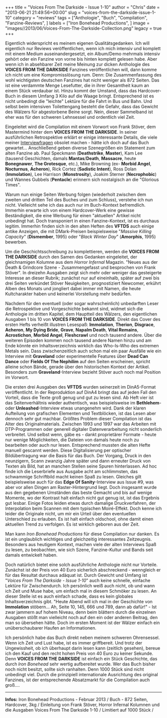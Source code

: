 +++
title = "Voices From The Darkside - Issue 1-10"
author = "Chris"
date = "2013-06-21 21:49:56+00:00"
slug = "voices-from-the-darkside-issue-1-10"
category = "reviews"
tags = ["Anthologie", "Buch", "Compilation", "Fanzine-Reviews", ]
labels = ["Iron Bonehead Productions", ]
image = "images//2013/06/Voices-From-The-Darkside-Collection.png"
legacy = true
+++

Eigentlich widerspricht es meinem eigenen Qualitätsgedanken. Ich will eigentlich nur Reviews veröffentlichen, wenn ich mich intensiv und komplett mit einem Medium auseinandergesetzt, ein Album/Demo mehrmals intensiv gehört oder ein Fanzine von vorne bis hinten komplett gelesen habe. Aber wenn ich in absehbarer Zeit meine Meinung zur dicken Anthologie des **VOICES FROM THE DARKSIDE** Fanzines veröffentlichen will, dann komme ich nicht um eine Kompromisslösung rum. Denn: Die Zusammenfassung des wohl wichtigsten deutschen Fanzines hat nicht weniger als 872 Seiten. Das ist eine verdammte Menge Lesefutter, die in ihrer Gesamtheit kaum an einem Stück verdaubar ist. Hinzu kommt der Umstand, dass das Hardcover-Buch in diesem Umfang 3 Kilo auf die Waage bringt. Entsprechend ist es nicht unbedingt die "leichte" Lektüre für die Fahrt in Bus und Bahn. Und selbst beim intensiven Toilettengang besteht die Gefahr, dass das Gewicht des Wälzers für abgestorbene Beine sorgt. Nein, dieser Sammelband ist eher was für den schweren Lehnsessel und ordentlich viel Zeit.

Eingeleitet wird die Compilation mit einem Vorwort von Frank Stöver, dem Mastermind hinter dem **VOICES FROM THE DARKSIDE**. In seiner ausführlichen Retrospektive erklärt er einige interessante Details, die viele meiner <a href="http://necroslaughter.de/2013/03/voices-from-the-darkside-ein-interview-zur-anthologie/" title="Voices From The Darkside – Ein Interview zur Anthologie">Interviewfragen</a> obsolet machen - hätte ich doch auf das Buch gewartet...
Anschließend geben diverse Szenegrößen ein Statement zum alten Fanzine ab. Paul Speckmann (**Deathstrike**, **Master**), Kam Lee (tausend Geschichten, damals **Mantas**/**Death**, **Massacre**, heute **Bonegnawer**, **The Grotesque**, etc.), Mike Browning (ex- **Morbid Angel**, **Nocturnus**, **Acheron**), Rick Cortez (**Sadistic Intent**), Ross Dolan (**Immolation**), Lee Harrison (**Monstrosity**), Joakim Sterner (**Necrophobic**) und Wannes Gubbels (**Pentacle**) erinnern sich nostalgisch an die "Glorious Times".

Warum nun einige Seiten Werbung folgen (wiederholt zwischen dem zweiten und dritten Teil des Buches und zum Schluss), verstehe ich nun nicht. Vielleicht sehe ich das auch nur im Buch-Kontext befremdlich. Immerhin erwarte ich von einem Hardcover-Werk eine gewisse Beständigkeit, die eine Werbung für einen "aktuellen" Artikel nicht unbedingt hat. Doch transponiert in einen Fanzine-Kontext, ist es durchaus legitim. Immerhin finden sich in den alten Heften des **VFTDS** auch einige antike Anzeigen, die mit DMark-Preisen beispielsweise "_Massive Killing Capacity_" (**Dismember**, 1995) oder "_Black Winter Day_" (**Amorphis**, 1995) bewerben.

Um die Geschichtsschreibung zu komplettieren, werden die **VOICES FROM THE DARKSIDE** durch den Samen des Gedanken eingeleitet, der gleichnamigen Kolumne aus dem _Horror Infernal_ Magazin. "Neues aus der Death & Grindcore Szene - Zusammengefasst und besprochen von Frank Stöver". In dreizehn Ausgaben zeigt sich mehr oder weniger das gesteigerte Interesse an dieser Rubrik; zunächst nur auf eineinhalb, später auf zwei bis drei Seiten verkündet Stöver Neuigkeiten, prognostiziert Newcomer, erkührt Alben des Monats und jongliert dabei immer mit Namen, die heute Kultcharakter haben und keinerlei Vorstellung mehr bedürfen.

Nachdem für den eventuell (oder sogar wahrscheinlich) unbedarften Leser die Retrospektive und Vorgeschichte bekannt sind, widmet sich die Anthologie im dritten Kapitel, dem Hauptteil des Wälzers, den eigentlichen Ausgaben 1 bis 10 von **VOICES FROM THE DARKSIDE**. Direkt das Cover des ersten Hefts verheißt illustren Lesespaß: **Immolation**, **Therion**, **Disgrace**, **Acheron**, **My Dying Bride**, **Grave**, **Napalm Death**, **Vital Remains**, **Acrostichon**, **Morbid Angel**, **Fleshcrawl** und noch tausend andere. Über die weiteren Episoden kommen noch tausend andere Namen hinzu und am Ende könnte ein Inhaltsverzeichnis wirklich das Who-Is-Who des extremen Metals sein. Dass zwischenzeitlich auch schon mal ein paar Ausfälle wie ein Interview mit **Graveland** oder experimentelle Features über **Dead Can Dance** oder **Fields Of The Nephilim** auf den Seiten erscheinen, spricht alleine schon Bände, gerade über den historischen Kontext der Artikel. Besonders zum **Graveland**-Interview bezieht Stöver auch noch mal Position im Vorwort.

Die ersten drei Ausgaben des **VFTDS** wurden seinerzeit im DinA5-Format veröffentlicht. In der Reproduktion auf DinA4 bringt das auf jeden Fall den Vorteil, dass die Texte groß genug und gut zu lesen sind. Ab Heft vier ist das Seitenverhältnis wieder authentisch, was beispielsweise im **Bethlehem**- oder **Unleashed**-Interview etwas unangenehm wird. Dank der klaren Aufteilung von grafischen Elementen und Textblöcken, ist das Lesen aber dennoch sehr gut machbar.
Größtes Problem dieser Compilation ist das Alter des Originalmaterials. Zwischen 1993 und 1997 war das Arbeiten mit DTP-Programmen oder generell digitaler Datenverarbeitung nicht sonderlich verbreitet. Und selbst wenn, gäbe es - dankt proprietärer Formate - heute nur wenige Möglichkeiten, die Dateien von damals heute noch zu bearbeiten oder auch nur lesen. Entsprechend mussten die alten Hefte manuell gescannt werden. Diese Digitalisierung per optischer Bildübertragung war die Basis für das Buch. Der Vorgang, Druck in den neunzigern, Scann zwanzig Jahre später und dann erneuter Druck von Texten als Bild, hat an manchen Stellen seine Spuren hinterlassen. Ad hoc finde ich die Leserbriefe aus Ausgabe acht am schlimmsten, das schwammige Schriftbild macht keinen Spaß zu lesen. Gleiches gilt beispielsweise auch für das **Edge Of Sanity**-Interview aus Issue #9, was aber vor allen Dingen am Raster-Hintergrund liegt. Doch insgesamt wurde aus den gegebenen Umständen das beste Gemacht und bis auf wenige Momente, wo der Kontrast halt einfach nicht gut genug ist, ist das Ergebnis gut lesbar.
Einige Fotos leiden etwas durch damalige Druckverfahren, der Interpolation beim Scannen mit dem typischen Moiré-Effekt. Doch kenne ich leider die Originale nicht, um mir ein Urteil über den eventuellen Unterschied zu erlauben. Es ist halt einfach oldschool, ohne damit einen aktuellen Trend zu verfolgen. Es ist wirklich geboren aus der Zeit.

Man kann _Iron Bonehead Productions_ für diese Compilation nur danken. Es ist ein unglaublich wichtiges und gleichzeitig interessantes Zeitzeugnis. Besonders aus heutigem Kontext, machen viele der alten Interviews Spaß zu lesen, zu beobachten, wie sich Szene, Fanzine-Kultur und Bands seit damals entwickelt haben.

Doch natürlich bietet eine solch ausführliche Anthologie nicht nur Vorteile. Zunächst ist der Preis von 40 Euro sicherlich abschreckend - wenngleich er für das Resultat durchaus adäquat ist. Durch Gewicht und Umfang ist "_Voices From The Darkside - Issue 1-10_" auch keine schnelle, einfache Lektüre für Zwischendurch. Ich persönlich weiß auch nicht, ob und wann ich Zeit und Muse habe, um einfach mal in diesem Schmöker zu lesen. An dieser Stelle ist es auch einfach schade, dass es kein globales Inhaltsverzeichnis gibt. "Heute Abend will ich mal in der Geschichte von **Immolation** stöbern... Ah, Seite 10, 145, 666 und 789, dann ab dafür!" - Ist zwar jammern auf hohem Niveau, denn beim blättern durch die einzelnen Ausgaben stößt man vielleicht noch auf den ein oder anderen Beitrag, den man so übersehen hätte. Doch im ersten Moment ist der Wälzer einfach ein unüberschaubarer Haufen an Informationen.

Ich persönlich habe das Buch direkt neben meinem schweren Ohrensessel. Wenn ich Zeit und Lust habe, ist es immer griffbereit. Und trotz der Ungewissheit, ob ich überhaupt darin lesen kann (zeitlich gesehen), bereue ich den Kauf und den recht hohen Preis von 40 Euro zu keiner Sekunde. Denn **VOICES FROM THE DARKSIDE** ist einfach ein Stück Geschichte, das durch _Iron Bonehead_ sehr wertig aufbereitet wurde.
Wer das Buch bisher noch nicht besitzt, sollte sich ranhalten. Denn 1000 Stück sind nicht unbedingt viel. Durch die prinzipiell internationale Ausrichtung des original Fanzines, ist der entsprechende Absatzmarkt für die Compilation auch groß....



---
**Infos:**
Iron Bonehead Productions - Februar 2013 / 
Buch - 872 Seiten, Hardcover, 3kg / 
Einleitung von Frank Stöver, Horror Infernal Kolumnen und die Ausgaben Voices From The Darkside 1-10 / 
Limitiert auf 1000 Stück / 

